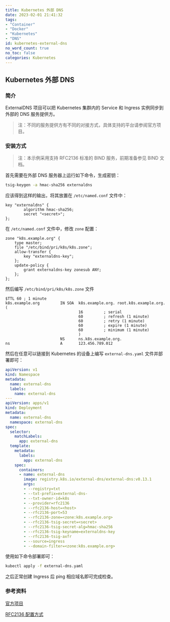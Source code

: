```yaml
---
title: Kubernetes 外部 DNS
date: 2023-02-01 21:41:32
tags:
- "Container"
- "Docker"
- "Kubernetes"
- "DNS"
id: kubernetes-external-dns
no_word_count: true
no_toc: false
categories: Kubernetes
---
```


## Kubernetes 外部 DNS

### 简介

ExternalDNS 项目可以把 Kubernetes 集群内的 Service 和 Ingress 实例同步到外部的 DNS 服务提供方。

> 注：不同的服务提供方有不同的对接方式，具体支持的平台请参阅官方项目。

### 安装方式

> 注：本示例采用支持 RFC2136 标准的 BIND 服务，前期准备参见 BIND 文档。

首先需要在外部 DNS 服务器上运行如下命令，生成密钥：

```bash
tsig-keygen -a hmac-sha256 externaldns
```

应该得到这样的输出，将其放置在 `/etc/named.conf` 文件中：

```text
key "externaldns" {
        algorithm hmac-sha256;
        secret "<secret>";
};
```

在 `/etc/named.conf` 文件中，修改 `zone` 配置：

```text
zone "k8s.example.org" {
    type master;
    file "/etc/bind/pri/k8s/k8s.zone";
    allow-transfer {
        key "externaldns-key";
    };
    update-policy {
        grant externaldns-key zonesub ANY;
    };
};
```

然后编写 `/etc/bind/pri/k8s/k8s.zone` 文件

```text
$TTL 60 ; 1 minute
k8s.example.org         IN SOA  k8s.example.org. root.k8s.example.org. (
                                16         ; serial
                                60         ; refresh (1 minute)
                                60         ; retry (1 minute)
                                60         ; expire (1 minute)
                                60         ; minimum (1 minute)
                                )
                        NS      ns.k8s.example.org.
ns                      A       123.456.789.012
```

然后在任意可以链接到 Kubernetes 的设备上编写 `external-dns.yaml` 文件并部署即可：

```yaml
apiVersion: v1
kind: Namespace
metadata:
  name: external-dns
  labels:
    name: external-dns
---
apiVersion: apps/v1
kind: Deployment
metadata:
  name: external-dns
  namespace: external-dns
spec:
  selector:
    matchLabels:
      app: external-dns
  template:
    metadata:
      labels:
        app: external-dns
    spec:
      containers:
      - name: external-dns
        image: registry.k8s.io/external-dns/external-dns:v0.13.1
        args:
        - --registry=txt
        - --txt-prefix=external-dns-
        - --txt-owner-id=k8s
        - --provider=rfc2136
        - --rfc2136-host=<host>
        - --rfc2136-port=53
        - --rfc2136-zone=<zone:k8s.example.org>
        - --rfc2136-tsig-secret=<secret>
        - --rfc2136-tsig-secret-alg=hmac-sha256
        - --rfc2136-tsig-keyname=externaldns-key
        - --rfc2136-tsig-axfr
        - --source=ingress
        - --domain-filter=<zone:k8s.example.org>
```

使用如下命令部署即可：

```bash
kubectl apply -f external-dns.yaml
```

之后正常创建 Ingress 后 ping 相应域名即可完成检查。

### 参考资料

[官方项目](https://github.com/kubernetes-sigs/external-dns)

[RFC2136 配置方式](https://github.com/kubernetes-sigs/external-dns/blob/master/docs/tutorials/rfc2136.md)
